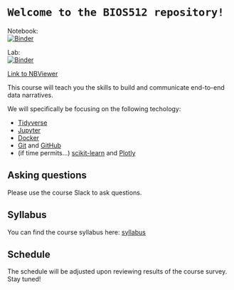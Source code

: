 # `Welcome to the BIOS512 repository!`

Notebook:  
[![Binder](https://mybinder.org/badge_logo.svg)](https://mybinder.org/v2/gh/chuckpr/BIOS512/master)

Lab:  
[![Binder](https://mybinder.org/badge_logo.svg)](https://mybinder.org/v2/gh/chuckpr/BIOS512/master?urlpath=lab)

[Link to NBViewer](https://nbviewer.jupyter.org/github/chuckpr/BIOS512/tree/master/)

This course will teach you the skills to build and communicate end-to-end data
narratives.

We will specifically be focusing on the following techology:
- [Tidyverse](https://www.tidyverse.org)
- [Jupyter](https://jupyter.org/)
- [Docker](https://www.docker.com/)
- [Git](https://git-scm.com/) and [GitHub](https://github.com/)
- (if time permits...) [scikit-learn](https://scikit-learn.org) and [Plotly](https://plot.ly)

## Asking questions
Please use the course Slack to ask questions.

## Syllabus
You can find the course syllabus here: [syllabus](https://github.com/chuckpr/BIOS512/blob/master/SYLLABUS.md)

## Schedule
The schedule will be adjusted upon reviewing results of the course survey. Stay
tuned!
